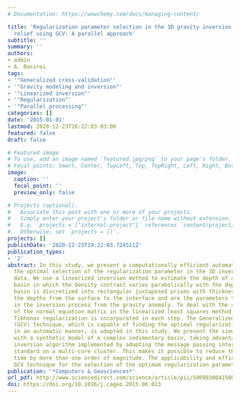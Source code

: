 ```yaml
---
# Documentation: https://wowchemy.com/docs/managing-content/

title: 'Regularization parameter selection in the 3D gravity inversion of the basement
  relief using GCV: A parallel approach'
subtitle: ''
summary: ''
authors:
- admin
- A. Bassrei
tags:
- '"Generalized cross-validation"'
- '"Gravity modeling and inversion"'
- '"Linearized inversion"'
- '"Regularization"'
- '"Parallel processing"'
categories: []
date: '2015-01-01'
lastmod: 2020-12-23T16:22:03-03:00
featured: false
draft: false

# Featured image
# To use, add an image named `featured.jpg/png` to your page's folder.
# Focal points: Smart, Center, TopLeft, Top, TopRight, Left, Right, BottomLeft, Bottom, BottomRight.
image:
  caption: ''
  focal_point: ''
  preview_only: false

# Projects (optional).
#   Associate this post with one or more of your projects.
#   Simply enter your project's folder or file name without extension.
#   E.g. `projects = ["internal-project"]` references `content/project/deep-learning/index.md`.
#   Otherwise, set `projects = []`.
projects: []
publishDate: '2020-12-23T19:22:03.724511Z'
publication_types:
- '2'
abstract: In this study, we present a computationally efficient automatic method for
  the optimal selection of the regularization parameter in the 3D inversion of gravity
  data. We use a linearized inversion method to estimate the depth of a 3D sedimentary
  basin in which the density contrast varies parabolically with the depth. The sedimentary
  basin is discretized into rectangular juxtaposed prisms with thicknesses that represent
  the depths from the surface to the interface and are the parameters to be estimated
  in the inversion process from the gravity anomaly. To deal with the singularity
  of the normal equation matrix in the linearized least squares method, standard-form
  Tikhonov regularization is incorporated in each step. The Generalized cross-validation
  (GCV) technique, which is capable of finding the optimal regularization parameter
  in an automatic manner, is adopted in this study. We present the simulation results
  with a synthetic model of a complex sedimentary basin, taking advantage of a parallel
  inversion algorithm implemented by adopting the message passing interface (MPI)
  standard on a multi-core cluster. This makes it possible to reduce the computer
  time by more than one order of magnitude. The applicability and efficacy of the
  GCV technique for the selection of the optimum regularization parameter are demonstrated.
publication: '*Computers & Geosciences*'
url_pdf: http://www.sciencedirect.com/science/article/pii/S0098300415001442
doi: https://doi.org/10.1016/j.cageo.2015.06.013
---
```

